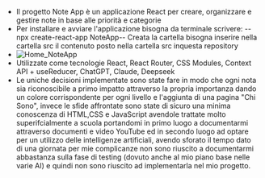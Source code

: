-   Il progetto Note App è un applicazione React per creare, organizzare e gestire note in base  alle priorità e categorie
-   Per installare e avviare l'applicazione bisogna da terminale scrivere:
    --npx create-react-app NoteApp--
    Creata la cartella bisogna inserire nella cartella src il contenuto posto nella cartella src inquesta repository
-   ![Home_NoteApp](https://github.com/user-attachments/assets/4516fea1-cffb-4e3b-a5e8-bbe94e061964)
-   Utilizzate come tecnologie React, React Router, CSS Modules, Context API + useReducer, ChatGPT, Claude, Deepseek
-   Le uniche decisioni implementate sono state fare in modo che ogni nota sia riconoscibile a primo impatto attraverso la propria importanza dando un colore corrispondente per ogni livello e l'aggiunta di una pagina "Chi Sono", invece le sfide affrontate sono state di sicuro una minima conoscenza di HTML,CSS e JavaScript avendole trattate molto superifcialmente a scuola portandomi in primo luogo a documentarmi attraverso documenti e video YouTube ed in secondo luogo ad optare per un utilizzo delle intelligenze artificiali, avendo sforato il tempo dato di una giornata per mie complicanze non sono riuscito a documentarmi abbastanza sulla fase di testing (dovuto anche al mio piano base nelle varie AI) e quindi non sono riuscito ad implementarla nel mio progetto.
